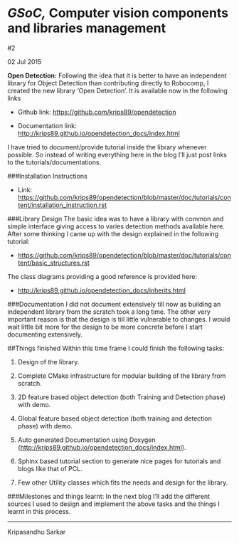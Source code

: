 # _GSoC,_ Computer vision components and libraries management

#2

<span class="post-date">02 Jul 2015</span>

**Open Detection:** Following the idea that it is better to have an independent library for Object Detection than contributing directly to Robocomp, I created the new library ‘Open Detection’. It is available now in the following links

*   Github link: https://github.com/krips89/opendetection

*   Documentation link: http://krips89.github.io/opendetection_docs/index.html

I have tried to document/provide tutorial inside the library whenever possible. So instead of writing everything here in the blog I’ll just post links to the tutorials/documentations.

###Installation Instructions

*   Link: https://github.com/krips89/opendetection/blob/master/doc/tutorials/content/installation_instruction.rst

###Library Design The basic idea was to have a library with common and simple interface giving access to varies detection methods available here. After some thinking I came up with the design explained in the following tutorial:

*   https://github.com/krips89/opendetection/blob/master/doc/tutorials/content/basic_structures.rst

The class diagrams providing a good reference is provided here:

*   http://krips89.github.io/opendetection_docs/inherits.html

###Documentation I did not document extensively till now as building an independent library from the scratch took a long time. The other very important reason is that the design is till little vulnerable to changes. I would wait little bit more for the design to be more concrete before I start documenting extensively.

##Things finished Within this time frame I could finish the following tasks:

1.  Design of the library.

2.  Complete CMake infrastructure for modular building of the library from scratch.

3.  2D feature based object detection (both Training and Detection phase) with demo.

4.  Global feature based object detection (both training and detection phase) with demo.

5.  Auto generated Documentation using Doxygen (http://krips89.github.io/opendetection_docs/index.html).

6.  Sphinx based tutorial section to generate nice pages for tutorials and blogs like that of PCL.

7.  Few other Utility classes which fits the needs and design for the library.

###Milestones and things learnt: In the next blog I’ll add the different sources I used to design and implement the above tasks and the things I learnt in this process.

* * *

Kripasandhu Sarkar
